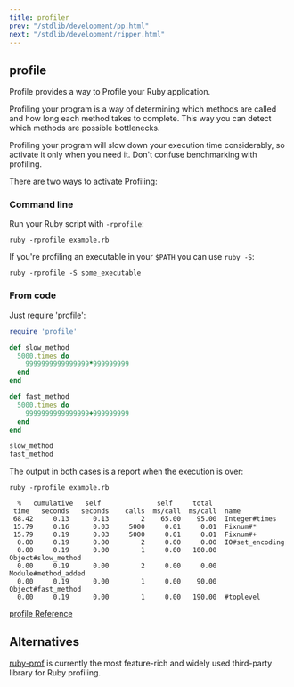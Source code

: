 ```yaml
---
title: profiler
prev: "/stdlib/development/pp.html"
next: "/stdlib/development/ripper.html"
---
```


## profile



Profile provides a way to Profile your Ruby application.

Profiling your program is a way of determining which methods are called
and how long each method takes to complete. This way you can detect
which methods are possible bottlenecks.

Profiling your program will slow down your execution time considerably,
so activate it only when you need it. Don't confuse benchmarking with
profiling.

There are two ways to activate Profiling:

### Command line

Run your Ruby script with `-rprofile`: 

```
ruby -rprofile example.rb
```

If you're profiling an executable in your `$PATH` you can use `ruby
-S`: 

```
ruby -rprofile -S some_executable
```

### From code

Just require 'profile': 

```ruby
require 'profile'

def slow_method
  5000.times do
    9999999999999999*999999999
  end
end

def fast_method
  5000.times do
    9999999999999999+999999999
  end
end

slow_method
fast_method
```

The output in both cases is a report when the execution is over:


```
ruby -rprofile example.rb

  %   cumulative   self              self     total
 time   seconds   seconds    calls  ms/call  ms/call  name
 68.42     0.13      0.13        2    65.00    95.00  Integer#times
 15.79     0.16      0.03     5000     0.01     0.01  Fixnum#*
 15.79     0.19      0.03     5000     0.01     0.01  Fixnum#+
  0.00     0.19      0.00        2     0.00     0.00  IO#set_encoding
  0.00     0.19      0.00        1     0.00   100.00  Object#slow_method
  0.00     0.19      0.00        2     0.00     0.00  Module#method_added
  0.00     0.19      0.00        1     0.00    90.00  Object#fast_method
  0.00     0.19      0.00        1     0.00   190.00  #toplevel
```

<a
href='https://ruby-doc.org/stdlib-2.5.0/libdoc/profiler/rdoc/Profiler__.html'
class='ruby-doc remote reference' target='_blank'>profile Reference</a>



## Alternatives

<a href='https://github.com/ruby-prof/ruby-prof' class='remote'
target='_blank'>ruby-prof</a> is currently the most feature-rich and
widely used third-party library for Ruby profiling.

